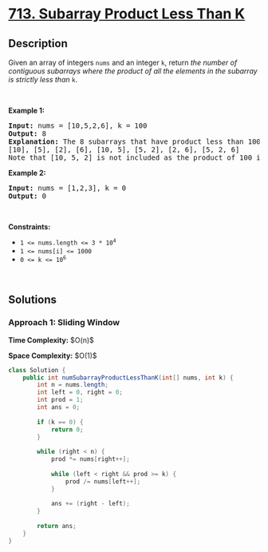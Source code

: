 # [713. Subarray Product Less Than K](https://leetcode.com/problems/subarray-product-less-than-k)

## Description

<p>Given an array of integers <code>nums</code> and an integer <code>k</code>, return <em>the number of contiguous subarrays where the product of all the elements in the subarray is strictly less than </em><code>k</code>.</p>
<p>&nbsp;</p>

<p><strong class="example">Example 1:</strong></p>
<pre>
<strong>Input:</strong> nums = [10,5,2,6], k = 100
<strong>Output:</strong> 8
<strong>Explanation:</strong> The 8 subarrays that have product less than 100 are:
[10], [5], [2], [6], [10, 5], [5, 2], [2, 6], [5, 2, 6]
Note that [10, 5, 2] is not included as the product of 100 is not strictly less than k.
</pre>

<p><strong class="example">Example 2:</strong></p>
<pre>
<strong>Input:</strong> nums = [1,2,3], k = 0
<strong>Output:</strong> 0
</pre>
<p>&nbsp;</p>

<p><strong>Constraints:</strong></p>
<ul>
    <li><code>1 &lt;= nums.length &lt;= 3 * 10<sup>4</sup></code></li>
    <li><code>1 &lt;= nums[i] &lt;= 1000</code></li>
    <li><code>0 &lt;= k &lt;= 10<sup>6</sup></code></li>
</ul>
<p>&nbsp;</p>

## Solutions

### **Approach 1: Sliding Window**

<p><strong>Time Complexity:</strong> $O(n)$</p>
<p><strong>Space Complexity:</strong> $O(1)$</p>

```java
class Solution {
    public int numSubarrayProductLessThanK(int[] nums, int k) {
        int n = nums.length;
        int left = 0, right = 0;
        int prod = 1;
        int ans = 0;
        
        if (k == 0) {
            return 0;
        }
        
        while (right < n) {
            prod *= nums[right++];
            
            while (left < right && prod >= k) {
                prod /= nums[left++];
            }
            
            ans += (right - left);
        }
        
        return ans;
    }
}
```

<!-- tabs:end -->